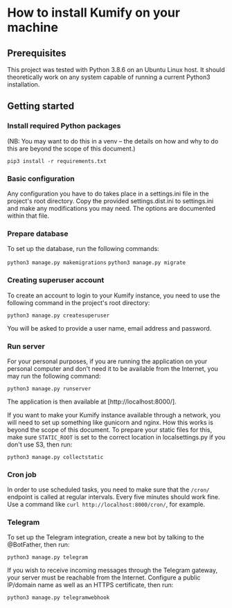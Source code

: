 # How to install Kumify on your machine

## Prerequisites

This project was tested with Python 3.8.6 on an Ubuntu Linux host. It should theoretically work on any system capable of running a current Python3 installation.

## Getting started

### Install required Python packages

(NB: You may want to do this in a venv – the details on how and why to do this are beyond the scope of this document.)

```pip3 install -r requirements.txt```

### Basic configuration

Any configuration you have to do takes place in a settings.ini file in the project's root directory. Copy the provided settings.dist.ini to settings.ini and make any modifications you may need. The options are documented within that file.

### Prepare database

To set up the database, run the following commands:

```python3 manage.py makemigrations```
```python3 manage.py migrate```

### Creating superuser account

To create an account to login to your Kumify instance, you need to use the following command in the project's root directory:

```python3 manage.py createsuperuser```

You will be asked to provide a user name, email address and password.

### Run server

For your personal purposes, if you are running the application on your personal computer and don't need it to be available from the Internet, you may run the following command:

```python3 manage.py runserver```

The application is then available at [http://localhost:8000/].

If you want to make your Kumify instance available through a network, you will need to set up something like gunicorn and nginx. How this works is beyond the scope of this document. To prepare your static files for this, make sure ```STATIC_ROOT``` is set to the correct location in localsettings.py if you don't use S3, then run:

```python3 manage.py collectstatic```

### Cron job

In order to use scheduled tasks, you need to make sure that the ```/cron/``` endpoint is called at regular intervals. Every five minutes should work fine. Use a command like ```curl http://localhost:8000/cron/```, for example.

### Telegram

To set up the Telegram integration, create a new bot by talking to the @BotFather, then run:

```python3 manage.py telegram```

If you wish to receive incoming messages through the Telegram gateway, your server must be reachable from the Internet. Configure a public IP/domain name as well as an HTTPS certificate, then run:

```python3 manage.py telegramwebhook```